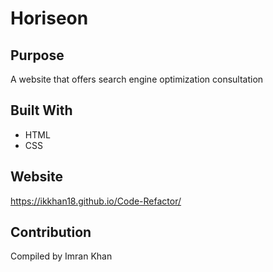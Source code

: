 # Horiseon

## Purpose
A website that offers search engine optimization consultation

## Built With
* HTML
* CSS

## Website
https://ikkhan18.github.io/Code-Refactor/

## Contribution
Compiled by Imran Khan


